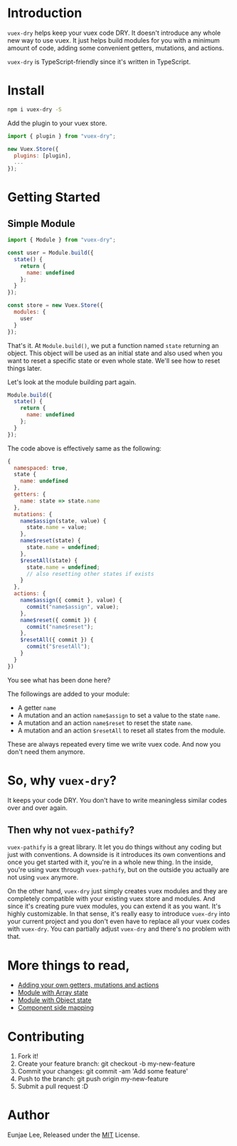 # Introduction

`vuex-dry` helps keep your vuex code DRY.
It doesn't introduce any whole new way to use vuex.
It just helps build modules for you with a minimum amount of code, adding some convenient getters, mutations, and actions.

`vuex-dry` is TypeScript-friendly since it's written in TypeScript.

# Install

```bash
npm i vuex-dry -S
```

Add the plugin to your vuex store.

```js
import { plugin } from "vuex-dry";

new Vuex.Store({
  plugins: [plugin],
  ...
});
```

# Getting Started

## Simple Module

```js
import { Module } from "vuex-dry";

const user = Module.build({
  state() {
    return {
      name: undefined
    };
  }
});

const store = new Vuex.Store({
  modules: {
    user
  }
});
```

That's it. At `Module.build()`, we put a function named `state` returning an object. This object will be used as an initial state and also used when you want to reset a specific state or even whole state. We'll see how to reset things later.

Let's look at the module building part again.

```js
Module.build({
  state() {
    return {
      name: undefined
    };
  }
});
```

The code above is effectively same as the following:

```js
{
  namespaced: true,
  state {
    name: undefined
  },
  getters: {
    name: state => state.name
  },
  mutations: {
    name$assign(state, value) {
      state.name = value;
    },
    name$reset(state) {
      state.name = undefined;
    },
    $resetAll(state) {
      state.name = undefined;
      // also resetting other states if exists
    }
  },
  actions: {
    name$assign({ commit }, value) {
      commit("name$assign", value);
    },
    name$reset({ commit }) {
      commit("name$reset");
    },
    $resetAll({ commit }) {
      commit("$resetAll");
    }
  }
})
```

You see what has been done here?

The followings are added to your module:

- A getter `name`
- A mutation and an action `name$assign` to set a value to the state `name`.
- A mutation and an action `name$reset` to reset the state `name`.
- A mutation and an action `$resetAll` to reset all states from the module.

These are always repeated every time we write vuex code. And now you don't need them anymore.

# So, why `vuex-dry`?

It keeps your code DRY. You don't have to write meaningless similar codes over and over again.

## Then why not `vuex-pathify`?

`vuex-pathify` is a great library. It let you do things without any coding but just with conventions. A downside is it introduces its own conventions and once you get started with it, you're in a whole new thing. In the inside, you're using vuex through `vuex-pathify`, but on the outside you actually are not using `vuex` anymore.

On the other hand, `vuex-dry` just simply creates vuex modules and they are completely compatible with your existing vuex store and modules. And since it's creating pure vuex modules, you can extend it as you want. It's highly customizable. In that sense, it's really easy to introduce `vuex-dry` into your current project and you don't even have to replace all your vuex codes with `vuex-dry`. You can partially adjust `vuex-dry` and there's no problem with that.

# More things to read,

- [Adding your own getters, mutations and actions](https://github.com/eunjae-lee/vuex-dry/wiki/Adding-your-own-getters,-mutations-and-actions)
- [Module with Array state](https://github.com/eunjae-lee/vuex-dry/wiki/Module-with-Array-state)
- [Module with Object state](https://github.com/eunjae-lee/vuex-dry/wiki/Module-with-Object-state)
- [Component side mapping](https://github.com/eunjae-lee/vuex-dry/wiki/Component-side-mapping)

# Contributing

1.  Fork it!
2.  Create your feature branch: git checkout -b my-new-feature
3.  Commit your changes: git commit -am 'Add some feature'
4.  Push to the branch: git push origin my-new-feature
5.  Submit a pull request :D

# Author

Eunjae Lee, Released under the [MIT](https://github.com/eunjae-lee/vuex-dry/blob/master/LICENSE.md) License.
